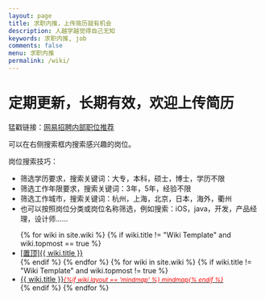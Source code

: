 ```yaml
---
layout: page
title: 求职内推，上传简历就有机会
description: 人越学越觉得自己无知
keywords: 求职内推, job
comments: false
menu: 求职内推
permalink: /wiki/
---
```


# 定期更新，长期有效，欢迎上传简历

猛戳链接：[网易招聘内部职位推荐](https://zhupite.com/categories/#job)

可以在右侧搜索框内搜索感兴趣的岗位。

岗位搜索技巧：
- 筛选学历要求，搜索关键词：大专，本科，硕士，博士，学历不限
- 筛选工作年限要求，搜索关键词：3年，5年，经验不限
- 筛选工作城市，搜索关键词：杭州，上海，北京，日本，海外，衢州
- 也可以按照岗位分类或岗位名称筛选，例如搜索：iOS，java，开发，产品经理，设计师……



<ul class="listing">
{% for wiki in site.wiki %}
{% if wiki.title != "Wiki Template" and wiki.topmost == true %}
<li class="listing-item"><a href="{{ site.url }}{{ wiki.url }}"><span class="top-most-flag">[置顶]</span>{{ wiki.title }}</a></li>
{% endif %}
{% endfor %}
{% for wiki in site.wiki %}
{% if wiki.title != "Wiki Template" and wiki.topmost != true %}
<li class="listing-item"><a href="{{ site.url }}{{ wiki.url }}">{{ wiki.title }}<span style="font-size:12px;color:red;font-style:italic;">{%if wiki.layout == 'mindmap' %}  mindmap{% endif %}</span></a></li>
{% endif %}
{% endfor %}
</ul>
